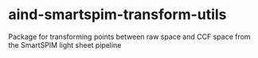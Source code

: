 # aind-smartspim-transform-utils
Package for transforming points between raw space and CCF space from the SmartSPIM light sheet pipeline
